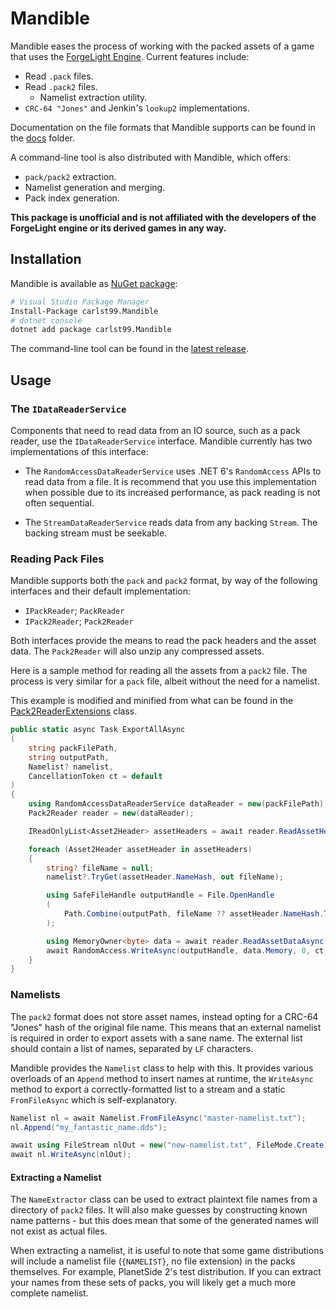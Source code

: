 # Mandible

Mandible eases the process of working with the packed assets of a game that uses the [ForgeLight Engine](https://en.wikipedia.org/wiki/Daybreak_Game_Company#ForgeLight_engine). Current features include:

- Read `.pack` files.
- Read `.pack2` files.
  - Namelist extraction utility.
- `CRC-64 "Jones"` and Jenkin's `lookup2` implementations.

Documentation on the file formats that Mandible supports can be found in the [docs](docs) folder.

A command-line tool is also distributed with Mandible, which offers:

- `pack/pack2` extraction.
- Namelist generation and merging.
- Pack index generation.

**This package is unofficial and is not affiliated with the developers of the ForgeLight engine or its derived games in any way.**

## Installation

Mandible is available as [NuGet package](https://www.nuget.org/packages/carlst99.Mandible):

```sh
# Visual Studio Package Manager
Install-Package carlst99.Mandible
# dotnet console
dotnet add package carlst99.Mandible
```

The command-line tool can be found in the [latest release](https://github.com/carlst99/Mandible/releases/latest).

## Usage

### The `IDataReaderService`

Components that need to read data from an IO source, such as a pack reader, use the `IDataReaderService` interface. Mandible currently has two implementations of this interface:

- The `RandomAccessDataReaderService` uses .NET 6's `RandomAccess` APIs to read data from a file. It is recommend that you use this implementation when possible due to its increased performance, as pack reading is not often sequential.

- The `StreamDataReaderService` reads data from any backing `Stream`. The backing stream must be seekable.

### Reading Pack Files

Mandible supports both the `pack` and `pack2` format, by way of the following interfaces and their default implementation:

- `IPackReader`; `PackReader`
- `IPack2Reader`; `Pack2Reader`

Both interfaces provide the means to read the pack headers and the asset data. The `Pack2Reader` will also unzip any compressed assets.

Here is a sample method for reading all the assets from a `pack2` file. The process is very similar for a `pack` file, albeit without the need for a namelist.

This example is modified and minified from what can be found in the [Pack2ReaderExtensions](Mandible/Pack2/Pack2ReaderExtensions.cs) class.

```csharp
public static async Task ExportAllAsync
(
    string packFilePath,
    string outputPath,
    Namelist? namelist,
    CancellationToken ct = default
)
{
    using RandomAccessDataReaderService dataReader = new(packFilePath);
    Pack2Reader reader = new(dataReader);

    IReadOnlyList<Asset2Header> assetHeaders = await reader.ReadAssetHeadersAsync(ct).ConfigureAwait(false);

    foreach (Asset2Header assetHeader in assetHeaders)
    {
        string? fileName = null;
        namelist?.TryGet(assetHeader.NameHash, out fileName);

        using SafeFileHandle outputHandle = File.OpenHandle
        (
            Path.Combine(outputPath, fileName ?? assetHeader.NameHash.ToString())
        );

        using MemoryOwner<byte> data = await reader.ReadAssetDataAsync(assetHeader, ct).ConfigureAwait(false);
        await RandomAccess.WriteAsync(outputHandle, data.Memory, 0, ct).ConfigureAwait(false);
    }
}
```

### Namelists

The `pack2` format does not store asset names, instead opting for a CRC-64 "Jones" hash of the original file name. This means that an external namelist is required in order to export assets with a sane name. The external list should contain a list of names, separated by `LF` characters.

Mandible provides the `Namelist` class to help with this. It provides various overloads of an `Append` method to insert names at runtime, the `WriteAsync` method to export a correctly-formatted list to a stream and a static `FromFileAsync` which is self-explanatory.

```csharp
Namelist nl = await Namelist.FromFileAsync("master-namelist.txt");
nl.Append("my_fantastic_name.dds");

await using FileStream nlOut = new("new-namelist.txt", FileMode.Create);
await nl.WriteAsync(nlOut);
```

#### Extracting a Namelist

The `NameExtractor` class can be used to extract plaintext file names from a directory of `pack2` files.
It will also make guesses by constructing known name patterns - but this does mean that some of the generated names will not exist as actual files.

When extracting a namelist, it is useful to note that some game distributions will include a namelist file (`{NAMELIST}`, no file extension) in the packs themselves.
For example, PlanetSide 2's test distribution. If you can extract your names from these sets of packs, you will likely get a much more complete namelist.
